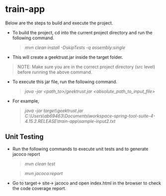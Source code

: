 # train-app

Below are the steps to build and execute the project.

* To build the project, cd into the current project directory and run the following command.
  > *mvn clean install -DskipTests -q assembly:single*
* This will create a geektrust.jar inside the target folder.
> NOTE: Make sure you are in the correct project directory (src level) before running the above command.

* To execute this jar file, run the following command.
  > *java -jar <path_to>/geektrust.jar <absolute_path_to_input_file>*
* For example,
  > *java -jar target\geektrust.jar C:\Users\ab69463\Documents\workspace-spring-tool-suite-4-4.15.2.RELEASE\train-app\sample-input2.txt*


## Unit Testing

* Run the following commands to execute unit tests and to generate jacoco report
  > *mvn clean test*

  > *mvn jacoco:report*

* Go to target-> site-> jacoco and open index.html in the browser to check the code coverage report.
